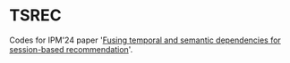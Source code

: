 # TSREC
Codes for IPM'24 paper '[Fusing temporal and semantic dependencies for session-based recommendation](https://www.sciencedirect.com/science/article/pii/S0306457324002553)'.